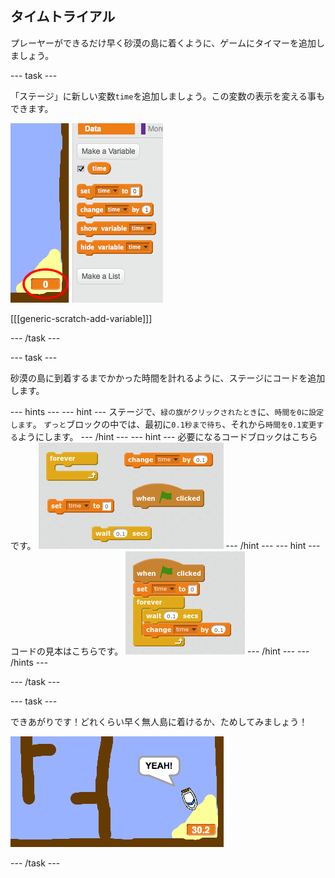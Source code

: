 ## タイムトライアル

プレーヤーができるだけ早く砂漠の島に着くように、ゲームにタイマーを追加しましょう。

\--- task \---

「ステージ」に新しい変数`time`を追加しましょう。この変数の表示を変える事もできます。

![スクリーンショット](images/boat-variable.png)

[[[generic-scratch-add-variable]]]

\--- /task \---

\--- task \---

砂漠の島に到着するまでかかった時間を計れるように、ステージにコードを追加します。

\--- hints \--- \--- hint \--- ステージで、`緑の旗がクリックされたとき`に、`時間を0に設定します`。 `ずっと`ブロックの中では、最初に`0.1秒まで待ち`、それから`時間を0.1変更する`ようにします。 \--- /hint \--- \--- hint \--- 必要になるコードブロックはこちらです。 ![screenshot](images/boat-time-blocks.png) \--- /hint \--- \--- hint \--- コードの見本はこちらです。 ![screenshot](images/boat-time-code.png) \--- /hint \--- \--- /hints \---

\--- /task \---

\--- task \---

できあがりです！どれくらい早く無人島に着けるか、ためしてみましょう！

![スクリーンショット](images/boat-variable-test.png)

\--- /task \---